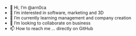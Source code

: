 - 👋 Hi, I’m @arn0ca
- 👀 I’m interested in software, marketing and 3D
- 🌱 I’m currently learning management and company creation
- 💞️ I’m looking to collaborate on business
- 📫 How to reach me ... directly on GitHub

<!---
arn0ca/arn0ca is a ✨ special ✨ repository because its `README.md` (this file) appears on your GitHub profile.
You can click the Preview link to take a look at your changes.
--->
